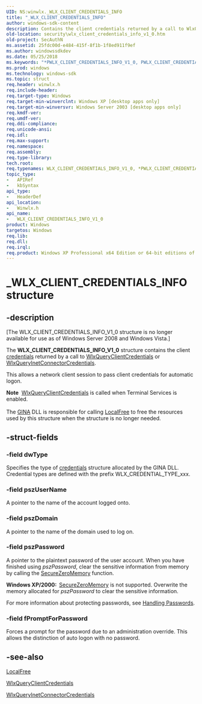 ```yaml
---
UID: NS:winwlx._WLX_CLIENT_CREDENTIALS_INFO
title: "_WLX_CLIENT_CREDENTIALS_INFO"
author: windows-sdk-content
description: Contains the client credentials returned by a call to WlxQueryClientCredentials or WlxQueryInetConnectorCredentials.
old-location: security\wlx_client_credentials_info_v1_0.htm
old-project: SecAuthN
ms.assetid: 25fdc00d-e484-415f-8f1b-1f8ed911f9ef
ms.author: windowssdkdev
ms.date: 05/25/2018
ms.keywords: "*PWLX_CLIENT_CREDENTIALS_INFO_V1_0, PWLX_CLIENT_CREDENTIALS_INFO_V1_0, PWLX_CLIENT_CREDENTIALS_INFO_V1_0 structure pointer [Security], WLX_CLIENT_CREDENTIALS_INFO_V1_0, WLX_CLIENT_CREDENTIALS_INFO_V1_0 structure [Security], _WLX_CLIENT_CREDENTIALS_INFO, _gina_wlx_client_credentials_info_v1_0, security.wlx_client_credentials_info_v1_0, winwlx/PWLX_CLIENT_CREDENTIALS_INFO_V1_0, winwlx/WLX_CLIENT_CREDENTIALS_INFO_V1_0"
ms.prod: windows
ms.technology: windows-sdk
ms.topic: struct
req.header: winwlx.h
req.include-header: 
req.target-type: Windows
req.target-min-winverclnt: Windows XP [desktop apps only]
req.target-min-winversvr: Windows Server 2003 [desktop apps only]
req.kmdf-ver: 
req.umdf-ver: 
req.ddi-compliance: 
req.unicode-ansi: 
req.idl: 
req.max-support: 
req.namespace: 
req.assembly: 
req.type-library: 
tech.root: 
req.typenames: WLX_CLIENT_CREDENTIALS_INFO_V1_0, *PWLX_CLIENT_CREDENTIALS_INFO_V1_0
topic_type:
-	APIRef
-	kbSyntax
api_type:
-	HeaderDef
api_location:
-	Winwlx.h
api_name:
-	WLX_CLIENT_CREDENTIALS_INFO_V1_0
product: Windows
targetos: Windows
req.lib: 
req.dll: 
req.irql: 
req.product: Windows XP Professional x64 Edition or 64-bit editions of     Windows Server 2003
---
```


# _WLX_CLIENT_CREDENTIALS_INFO structure


## -description


<p class="CCE_Message">[The WLX_CLIENT_CREDENTIALS_INFO_V1_0 structure is no longer available for use as of Windows Server 2008 and Windows Vista.]

The <b>WLX_CLIENT_CREDENTIALS_INFO_V1_0</b> structure contains the client <a href="https://msdn.microsoft.com/library/windows/hardware/dn922689">credentials</a> returned by a call to 
<a href="https://msdn.microsoft.com/b563606d-f4d5-48d7-914d-a11ed5f536a1">WlxQueryClientCredentials</a> or 
<a href="https://msdn.microsoft.com/dfa12961-1552-4531-8f79-d44fb2a46e74">WlxQueryInetConnectorCredentials</a>.

This allows a network client session to pass client credentials for automatic logon.
<div class="alert"><b>Note</b>  <a href="https://msdn.microsoft.com/b563606d-f4d5-48d7-914d-a11ed5f536a1">WlxQueryClientCredentials</a> is called when Terminal Services is enabled.</div><div> </div>The <a href="https://msdn.microsoft.com/c9567a5b-bd56-4ae1-9eac-af0bb5a6842a">GINA</a> DLL is responsible for calling 
<a href="https://msdn.microsoft.com/a0393983-cb43-4dfa-91a6-d82a5fb8de12">LocalFree</a> to free the resources used by this structure when the structure is no longer needed.


## -struct-fields




### -field dwType

Specifies the type of <a href="https://msdn.microsoft.com/library/windows/hardware/dn922689">credentials</a> structure allocated by the GINA DLL. Credential types are defined with the prefix WLX_CREDENTIAL_TYPE_xxx.


### -field pszUserName

A pointer to the name of the account logged onto.


### -field pszDomain

A pointer to the name of the domain used to log on.


### -field pszPassword

A pointer to the plaintext password of the user account. When you have finished using <i>pszPassword</i>, clear the sensitive information from memory by calling the <a href="https://msdn.microsoft.com/2c4090a6-025b-4b7b-8f31-7e744ad51b39">SecureZeroMemory</a> function.

<b>Windows XP/2000:  </b><a href="https://msdn.microsoft.com/2c4090a6-025b-4b7b-8f31-7e744ad51b39">SecureZeroMemory</a> is not supported. Overwrite the memory allocated for <i>pszPassword</i> to clear the sensitive information.


For more information about protecting passwords, see <a href="https://msdn.microsoft.com/1d810f71-9bf5-4c5c-a573-c35081f604cf">Handling Passwords</a>.


### -field fPromptForPassword

Forces a prompt for the password due to an administration override. This allows the distinction of auto logon with no password.


## -see-also




<a href="https://msdn.microsoft.com/a0393983-cb43-4dfa-91a6-d82a5fb8de12">LocalFree</a>



<a href="https://msdn.microsoft.com/b563606d-f4d5-48d7-914d-a11ed5f536a1">WlxQueryClientCredentials</a>



<a href="https://msdn.microsoft.com/dfa12961-1552-4531-8f79-d44fb2a46e74">WlxQueryInetConnectorCredentials</a>
 

 

